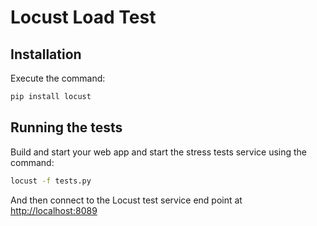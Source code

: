 # Locust Load Test

## Installation

Execute the command:

```bash
pip install locust
```

## Running the tests

Build and start your web app and start the stress tests service using the command:


```bash
locust -f tests.py
```

And then connect to the Locust test service end point at <http://localhost:8089>
